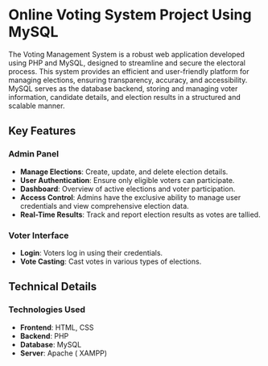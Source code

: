 # Online Voting System Project Using MySQL

The Voting Management System is a robust web application developed using PHP and MySQL, designed to streamline and secure the electoral process. This system provides an efficient and user-friendly platform for managing elections, ensuring transparency, accuracy, and accessibility. MySQL serves as the database backend, storing and managing voter information, candidate details, and election results in a structured and scalable manner.

## Key Features

### Admin Panel
- **Manage Elections**: Create, update, and delete election details.
- **User Authentication**: Ensure only eligible voters can participate.
- **Dashboard**: Overview of active elections and voter participation.
- **Access Control**: Admins have the exclusive ability to manage user credentials and view comprehensive election data.
- **Real-Time Results**: Track and report election results as votes are tallied.

### Voter Interface
- **Login**: Voters log in using their credentials.
- **Vote Casting**: Cast votes in various types of elections.

## Technical Details

### Technologies Used
- **Frontend**: HTML, CSS
- **Backend**: PHP
- **Database**: MySQL
- **Server**: Apache ( XAMPP)

